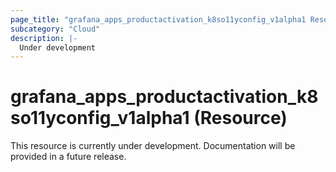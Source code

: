 ```yaml
---
page_title: "grafana_apps_productactivation_k8so11yconfig_v1alpha1 Resource - terraform-provider-grafana"
subcategory: "Cloud"
description: |-
  Under development
---
```


# grafana_apps_productactivation_k8so11yconfig_v1alpha1 (Resource)

This resource is currently under development. Documentation will be provided in a future release.
